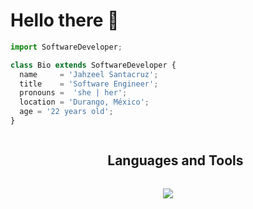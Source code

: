 # Hello there 👋 

```js
import SoftwareDeveloper;

class Bio extends SoftwareDeveloper {
  name     = 'Jahzeel Santacruz';
  title    = 'Software Engineer';
  pronouns =  'she | her';
  location = 'Durango, México';
  age = '22 years old';
}

```
<!--h1 without bottom border-->
<div id="user-content-toc">
  <ul align="center">
    <summary><h2 style="display: inline-block">Languages and Tools</h2></summary>
  </ul>
</div>
<!--tech stack icons-->
<p align="center">
  <img src="https://skillicons.dev/icons?i=html,css,js,ts,py,react,sass,postman,figma,git,github,gitlab&perline=12" />
</p>

